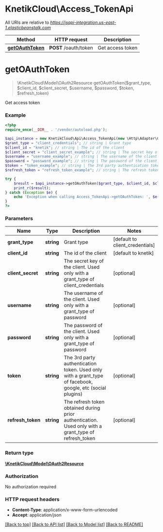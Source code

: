 # KnetikCloud\Access_TokenApi

All URIs are relative to *https://jsapi-integration.us-east-1.elasticbeanstalk.com*

Method | HTTP request | Description
------------- | ------------- | -------------
[**getOAuthToken**](Access_TokenApi.md#getOAuthToken) | **POST** /oauth/token | Get access token


# **getOAuthToken**
> \KnetikCloud\Model\OAuth2Resource getOAuthToken($grant_type, $client_id, $client_secret, $username, $password, $token, $refresh_token)

Get access token

### Example
```php
<?php
require_once(__DIR__ . '/vendor/autoload.php');

$api_instance = new KnetikCloud\Api\Access_TokenApi(new \Http\Adapter\Guzzle6\Client());
$grant_type = "client_credentials"; // string | Grant type
$client_id = "knetik"; // string | The id of the client
$client_secret = "client_secret_example"; // string | The secret key of the client.  Used only with a grant_type of client_credentials
$username = "username_example"; // string | The username of the client. Used only with a grant_type of password
$password = "password_example"; // string | The password of the client. Used only with a grant_type of password
$token = "token_example"; // string | The 3rd party authentication token. Used only with a grant_type of facebook, google, etc (social plugins)
$refresh_token = "refresh_token_example"; // string | The refresh token obtained during prior authentication. Used only with a grant_type of refresh_token

try {
    $result = $api_instance->getOAuthToken($grant_type, $client_id, $client_secret, $username, $password, $token, $refresh_token);
    print_r($result);
} catch (Exception $e) {
    echo 'Exception when calling Access_TokenApi->getOAuthToken: ', $e->getMessage(), PHP_EOL;
}
?>
```

### Parameters

Name | Type | Description  | Notes
------------- | ------------- | ------------- | -------------
 **grant_type** | **string**| Grant type | [default to client_credentials]
 **client_id** | **string**| The id of the client | [default to knetik]
 **client_secret** | **string**| The secret key of the client.  Used only with a grant_type of client_credentials | [optional]
 **username** | **string**| The username of the client. Used only with a grant_type of password | [optional]
 **password** | **string**| The password of the client. Used only with a grant_type of password | [optional]
 **token** | **string**| The 3rd party authentication token. Used only with a grant_type of facebook, google, etc (social plugins) | [optional]
 **refresh_token** | **string**| The refresh token obtained during prior authentication. Used only with a grant_type of refresh_token | [optional]

### Return type

[**\KnetikCloud\Model\OAuth2Resource**](../Model/OAuth2Resource.md)

### Authorization

No authorization required

### HTTP request headers

 - **Content-Type**: application/x-www-form-urlencoded
 - **Accept**: application/json

[[Back to top]](#) [[Back to API list]](../../README.md#documentation-for-api-endpoints) [[Back to Model list]](../../README.md#documentation-for-models) [[Back to README]](../../README.md)


